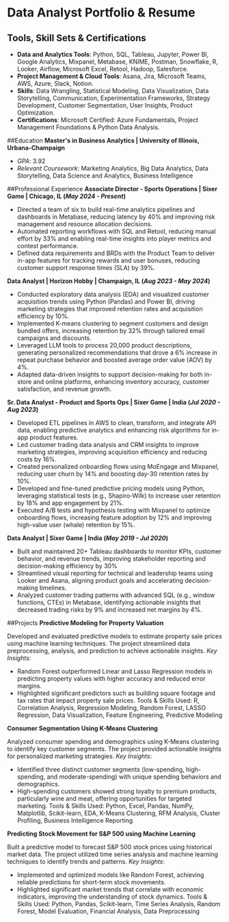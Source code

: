 # Data Analyst Portfolio & Resume

## Tools, Skill Sets & Certifications
- **Data and Analytics Tools**: Python, SQL, Tableau, Jupyter, Power BI, Google Analytics, Mixpanel, Metabase, KNIME, Postman, Snowflake, R, Looker, Airflow, Microsoft Excel, Retool, Hadoop, Salesforce.
- **Project Management & Cloud Tools**: Asana, Jira, Microsoft Teams, AWS, Azure, Slack, Notion.
- **Skills**: Data Wrangling, Statistical Modeling, Data Visualization, Data Storytelling, Communication, Experimentation Frameworks, Strategy Development, Customer Segmentation, User Insights, Product Optimization.
- **Certifications**: Microsoft Certified: Azure Fundamentals, Project Management Foundations & Python Data Analysis.

##Education
**Master's in Business Analytics | University of Illinois, Urbana-Champaign**

- _GPA_: 3.92
- _Relevant Coursework_: Marketing Analytics, Big Data Analytics, Data Storytelling, Data Science and Analytics, Business Intelligence

##Professional Experience
**Associate Director - Sports Operations | Sixer Game | Chicago, IL 
(_May 2024 - Present_)**
- Directed a team of six to build real-time analytics pipelines and dashboards in Metabase, reducing latency by 40% and improving risk management and resource allocation decisions.
- Automated reporting workflows with SQL and Retool, reducing manual effort by 33% and enabling real-time insights into player metrics and contest performance.
- Defined data requirements and BRDs with the Product Team to deliver in-app features for tracking rewards and user bonuses, reducing customer support response times (SLA) by 39%.


**Data Analyst | Horizon Hobby | Champaign, IL (_Aug 2023 - May 2024_)**
- Conducted exploratory data analysis (EDA) and visualized customer acquisition trends using Python (Pandas) and Power BI, driving marketing strategies that improved retention rates and acquisition efficiency by 10%.
- Implemented K-means clustering to segment customers and design bundled offers, increasing retention by 32% through tailored email campaigns and discounts.
- Leveraged LLM tools to process 20,000 product descriptions, generating personalized recommendations that drove a 6% increase in repeat purchase behavior and boosted average order value (AOV) by 4%.
- Adapted data-driven insights to support decision-making for both in-store and online platforms, enhancing inventory accuracy, customer satisfaction, and revenue growth.


**Sr. Data Analyst - Product and Sports Ops | Sixer Game | India (_Jul 2020 - Aug 2023_)**
- Developed ETL pipelines in AWS to clean, transform, and integrate API data, enabling predictive analytics and enhancing risk algorithms for in-app product features.
- Led customer trading data analysis and CRM insights to improve marketing strategies, improving acquisition efficiency and reducing costs by 16%.
- Created personalized onboarding flows using MoEngage and Mixpanel, reducing user churn by 14% and boosting day-30 retention rates by 10%.
- Developed and fine-tuned predictive pricing models using Python, leveraging statistical tests (e.g., Shapiro-Wilk) to increase user retention by 18% and app engagement by 21%.
- Executed A/B tests and hypothesis testing with Mixpanel to optimize onboarding flows, increasing feature adoption by 12% and improving high-value user (whale) retention by 15%.


**Data Analyst | Sixer Game | India (_May 2019 - Jul 2020_)**
- Built and maintained 20+ Tableau dashboards to monitor KPIs, customer behavior, and revenue trends, improving stakeholder reporting and decision-making efficiency by 30%
- Streamlined visual reporting for technical and leadership teams using Looker and Asana, aligning product goals and accelerating decision-making timelines.
- Analyzed customer trading patterns with advanced SQL (e.g., window functions, CTEs) in Metabase, identifying actionable insights that decreased trading risks by 9% and increased net margins by 4%.

##Projects
**Predictive Modeling for Property Valuation**

Developed and evaluated predictive models to estimate property sale prices using machine learning techniques. The project streamlined data preprocessing, analysis, and prediction to achieve actionable insights.
_Key Insights_:
- Random Forest outperformed Linear and Lasso Regression models in predicting property values with higher accuracy and reduced error margins.
- Highlighted significant predictors such as building square footage and tax rates that impact property sale prices.
Tools & Skills Used: R, Correlation Analysis, Regression Modeling, Random Forest, LASSO Regression, Data Visualization, Feature Engineering, Predictive Modeling

**Consumer Segmentation Using K-Means Clustering**

Analyzed consumer spending and demographics using K-Means clustering to identify key customer segments. The project provided actionable insights for personalized marketing strategies.
_Key Insights_:
- Identified three distinct customer segments (low-spending, high-spending, and moderate-spending) with unique spending behaviors and demographics.
- High-spending customers showed strong loyalty to premium products, particularly wine and meat, offering opportunities for targeted marketing.
Tools & Skills Used: Python, Excel, Pandas, NumPy, Matplotlib, Scikit-learn, EDA, K-Means Clustering, RFM Analysis, Cluster Profiling, Business Intelligence Reporting

**Predicting Stock Movement for S&P 500 using Machine Learning**

Built a predictive model to forecast S&P 500 stock prices using historical market data. The project utilized time series analysis and machine learning techniques to identify trends and patterns.
_Key Insights_:
- Implemented and optimized models like Random Forest, achieving reliable predictions for short-term stock movements.
- Highlighted significant market trends that correlate with economic indicators, improving the understanding of stock dynamics.
Tools & Skills Used: Python, Pandas, Scikit-learn, Time Series Analysis, Random Forest, Model Evaluation, Financial Analysis, Data Preprocessing
